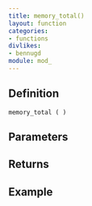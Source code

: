 ```yaml
---
title: memory_total()
layout: function
categories:
- functions
divlikes:
- bennugd
module: mod_
---
```


## Definition

    memory_total ( )

## Parameters

## Returns

## Example
